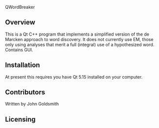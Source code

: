 QWordBreaker
## Overview
This is a Qt C++ program that implements a simplified version of the de Marcken approach to word discovery. It does not currently use 
EM, those only using analyses that merit a full (integral) use of a hypothesized word.
Contains GUI.

## Installation
At present this requires you have Qt 5.15 installed on your computer.

## Contributors
Written by John Goldsmith 

## Licensing
